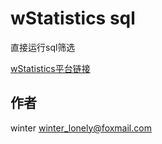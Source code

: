 # wStatistics sql

直接运行sql筛选

[wStatistics平台链接](https://gitee.com/winter-lonely/wstatistics_install)

## 作者

winter <winter_lonely@foxmail.com>
